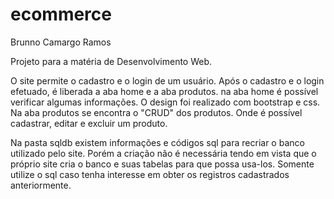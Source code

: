 # ecommerce

Brunno Camargo Ramos

Projeto para a matéria de Desenvolvimento Web.

O site permite o cadastro e o login de um usuário. 
Após o cadastro e o login efetuado, é liberada a aba home e a aba produtos.
na aba home é possível verificar algumas informações.
O design foi realizado com bootstrap e css.
Na aba produtos se encontra o "CRUD" dos produtos.
Onde é possível cadastrar, editar e excluir um produto.

Na pasta sqldb existem informações e códigos sql para recriar o banco utilizado pelo site. Porém a criação não é necessária tendo em vista que o próprio site cria o banco e suas tabelas para que possa usa-los. Somente utilize o sql caso tenha interesse em obter os registros cadastrados anteriormente.
